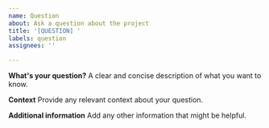 ```yaml
---
name: Question
about: Ask a question about the project
title: '[QUESTION] '
labels: question
assignees: ''

---
```


**What's your question?**
A clear and concise description of what you want to know.

**Context**
Provide any relevant context about your question.

**Additional information**
Add any other information that might be helpful.
